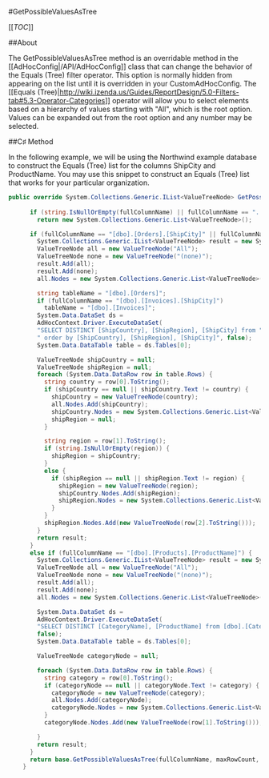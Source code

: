 #GetPossibleValuesAsTree

[[_TOC_]]

##About

The GetPossibleValuesAsTree method is an overridable method in the [[AdHocConfig|/API/AdHocConfig]] class that can change the behavior of the Equals (Tree) filter operator. This option is normally hidden from appearing on the list until it is overridden in your CustomAdHocConfig. The [[Equals (Tree)|http://wiki.izenda.us/Guides/ReportDesign/5.0-Filters-tab#5.3-Operator-Categories]] operator will allow you to select elements based on a hierarchy of values starting with "All", which is the root option. Values can be expanded out from the root option and any number may be selected. 

##C♯ Method

In the following example, we will be using the Northwind example database to construct the Equals (Tree) list for the columns ShipCity and ProductName. You may use this snippet to construct an Equals (Tree) list that works for your particular organization.

```csharp
public override System.Collections.Generic.IList<ValueTreeNode> GetPossibleValuesAsTree(string fullColumnName,
                                                                                        int maxRowCount, ReportSet rs) {
      if (string.IsNullOrEmpty(fullColumnName) || fullColumnName == "...")
        return new System.Collections.Generic.List<ValueTreeNode>();

      if (fullColumnName == "[dbo].[Orders].[ShipCity]" || fullColumnName == "[dbo].[Invoices].[ShipCity]") {
        System.Collections.Generic.IList<ValueTreeNode> result = new System.Collections.Generic.List<ValueTreeNode>();
        ValueTreeNode all = new ValueTreeNode("All");
        ValueTreeNode none = new ValueTreeNode("(none)");
        result.Add(all);
        result.Add(none);
        all.Nodes = new System.Collections.Generic.List<ValueTreeNode>();

        string tableName = "[dbo].[Orders]";
        if (fullColumnName == "[dbo].[Invoices].[ShipCity]")
          tableName = "[dbo].[Invoices]";
        System.Data.DataSet ds =
        AdHocContext.Driver.ExecuteDataSet(
        "SELECT DISTINCT [ShipCountry], [ShipRegion], [ShipCity] from " + tableName +
        " order by [ShipCountry], [ShipRegion], [ShipCity]", false);
        System.Data.DataTable table = ds.Tables[0];

        ValueTreeNode shipCountry = null;
        ValueTreeNode shipRegion = null;
        foreach (System.Data.DataRow row in table.Rows) {
          string country = row[0].ToString();
          if (shipCountry == null || shipCountry.Text != country) {
            shipCountry = new ValueTreeNode(country);
            all.Nodes.Add(shipCountry);
            shipCountry.Nodes = new System.Collections.Generic.List<ValueTreeNode>();
            shipRegion = null;
          }

          string region = row[1].ToString();
          if (string.IsNullOrEmpty(region)) {
            shipRegion = shipCountry;
          }
          else {
            if (shipRegion == null || shipRegion.Text != region) {
              shipRegion = new ValueTreeNode(region);
              shipCountry.Nodes.Add(shipRegion);
              shipRegion.Nodes = new System.Collections.Generic.List<ValueTreeNode>();
            }
          }
          shipRegion.Nodes.Add(new ValueTreeNode(row[2].ToString()));
        }
        return result;
      }
      else if (fullColumnName == "[dbo].[Products].[ProductName]") {
        System.Collections.Generic.IList<ValueTreeNode> result = new System.Collections.Generic.List<ValueTreeNode>();
        ValueTreeNode all = new ValueTreeNode("All");
        ValueTreeNode none = new ValueTreeNode("(none)");
        result.Add(all);
        result.Add(none);
        all.Nodes = new System.Collections.Generic.List<ValueTreeNode>();

        System.Data.DataSet ds =
        AdHocContext.Driver.ExecuteDataSet(
        "SELECT DISTINCT [CategoryName], [ProductName] from [dbo].[Categories] left join [dbo].[Products] on [dbo].[Products].[CategoryID] = [dbo].[Categories].[CategoryID] order by [CategoryName], [ProductName]",
        false);
        System.Data.DataTable table = ds.Tables[0];

        ValueTreeNode categoryNode = null;

        foreach (System.Data.DataRow row in table.Rows) {
          string category = row[0].ToString();
          if (categoryNode == null || categoryNode.Text != category) {
            categoryNode = new ValueTreeNode(category);
            all.Nodes.Add(categoryNode);
            categoryNode.Nodes = new System.Collections.Generic.List<ValueTreeNode>();
          }
          categoryNode.Nodes.Add(new ValueTreeNode(row[1].ToString()));

        }
        return result;
      }
      return base.GetPossibleValuesAsTree(fullColumnName, maxRowCount, rs);
    }
```